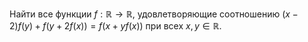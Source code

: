 Найти все функции $f:\mathbb{R}\to \mathbb{R}$, удовлетворяющие соотношению $\left( x-2 \right)f\left( y \right)+f\left( y+2f\left( x \right) \right)=f\left( x+yf\left( x \right) \right)$ при всех $x,y\in \mathbb{R}$.